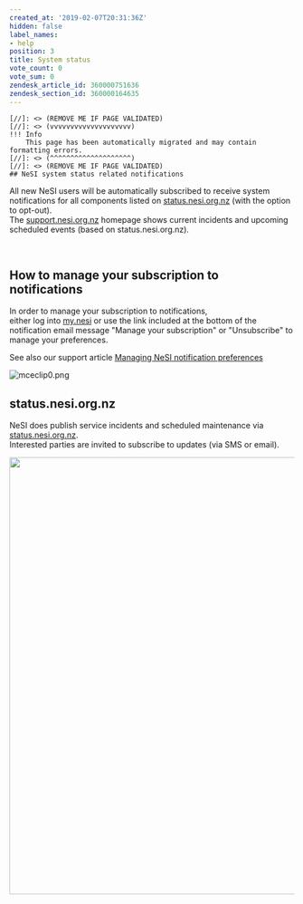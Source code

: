```yaml
---
created_at: '2019-02-07T20:31:36Z'
hidden: false
label_names:
- help
position: 3
title: System status
vote_count: 0
vote_sum: 0
zendesk_article_id: 360000751636
zendesk_section_id: 360000164635
---
```



    [//]: <> (REMOVE ME IF PAGE VALIDATED)
    [//]: <> (vvvvvvvvvvvvvvvvvvvv)
    !!! Info
        This page has been automatically migrated and may contain formatting errors.
    [//]: <> (^^^^^^^^^^^^^^^^^^^^)
    [//]: <> (REMOVE ME IF PAGE VALIDATED)
    ## NeSI system status related notifications

All new NeSI users will be automatically subscribed to receive system
notifications for all components listed on
[status.nesi.org.nz](https://status.nesi.org.nz) (with the option to
opt-out).  
The [support.nesi.org.nz](https://support.nesi.org.nz) homepage shows
current incidents and upcoming scheduled events (based on
status.nesi.org.nz).

 

## How to manage your subscription to notifications

In order to manage your subscription to notifications,  
either log into [my.nesi](https://my.nesi.org.nz/account/preference) or
use the link included at the bottom of the notification email message
"Manage your subscription" or "Unsubscribe" to manage your preferences.

See also our support article [Managing NeSI notification
preferences](https://support.nesi.org.nz/hc/en-gb/articles/4563294188687)

![mceclip0.png](assets/images/mceclip0_1_2_3_4.png)

## status.nesi.org.nz

NeSI does publish service incidents and scheduled maintenance via
[status.nesi.org.nz](https://status.nesi.org.nz).   
Interested parties are invited to subscribe to updates (via SMS or
email).

<img src="assets/images/mceclip0_1_2_3_4_5.png" width="880"
height="772" />
